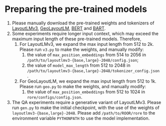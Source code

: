 # Preparing the pre-trained models

1. Please manually download the pre-trained weights and tokenizers of [LayoutLMv3](https://huggingface.co/microsoft/layoutlmv3-base), [GeoLayoutLM](https://github.com/AlibabaResearch/AdvancedLiterateMachinery/blob/main/DocumentUnderstanding/GeoLayoutLM/README.md#model-checkpoints), [BERT](https://huggingface.co/google-bert/bert-base-uncased) and [BART](https://huggingface.co/facebook/bart-base). 
2. Some experiments require longer input context, which may exceed the maximum input length of these pre-trained models. Therefore, 
   1. For LayoutLMv3, we expand the max input length from 512 to 2k. Please run `v3.py` to make the weights, and manually modify:
      1. the value of `max_position_embeddings` from 514 to 2056 in `/path/to/layoutlmv3-{base,large}-2048/config.json`;
      2. the value of `model_max_length` from 512 to 2048 in `/path/to/layoutlmv3-{base,large}-2048/tokenizer_config.json `. 
   2. For GeoLayoutLM, we expand the max input length from 512 to 1k. Please run `geo.py` to make the weights, and manually modify:
      1. the value of `max_position_embeddings` from 512 to 1024 in `rore/configs/config.json`. 
3. The QA experiments require a generative variant of LayoutLMv3. Please run `gen.py` to make the initial checkpoint, with the use of the weights of `layoutlmv3-{base,large}-2048`. Please add `/path/to/ROOR/rore` to the environment variable `PYTHONPATH` to use the model implementation. 